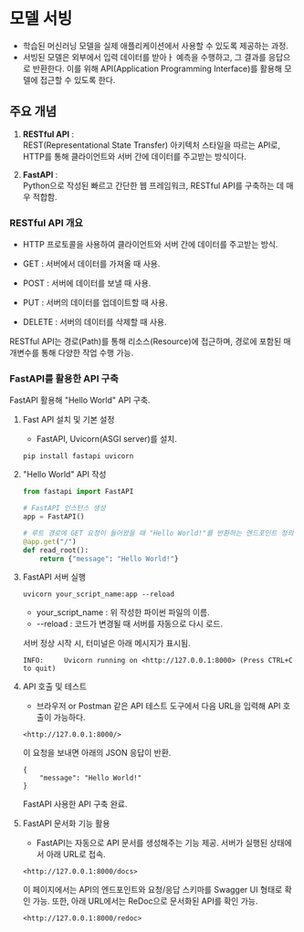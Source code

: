 # 모델 서빙

- 학습된 머신러닝 모델을 실제 애플리케이션에서 사용할 수 있도록 제공하는 과정.  
- 서빙된 모델은 외부에서 입력 데이터를 받아ㅏ 예측을 수행하고, 그 결과를 응답으로 반환한다. 이를 위해 API(Application Programming Interface)를 활용해 모델에 접근할 수 있도록 한다.  

## 주요 개념

1. __RESTful API__ :  
    REST(Representational State Transfer) 아키텍처 스타일을 따르는 API로, HTTP를 통해 클라이언트와 서버 간에 데이터를 주고받는 방식이다.

2. __FastAPI__ :  
    Python으로 작성된 빠르고 간단한 웹 프레임워크, RESTful API를 구축하는 데 매우 적합함.

### RESTful API 개요

- HTTP 프로토콜을 사용하여 클라이언트와 서버 간에 데이터를 주고받는 방식.

- GET : 서버에서 데이터를 가져올 때 사용.
- POST : 서버에 데이터를 보낼 때 사용.
- PUT : 서버의 데이터를 업데이트할 때 사용.
- DELETE : 서버의 데이터를 삭제할 때 사용.

RESTful API는 경로(Path)를 통해 리소스(Resource)에 접근하며, 경로에 포함된 매개변수를 통해 다양한 작업 수행 가능.  

### FastAPI를 활용한 API 구축

FastAPI 활용해 "Hello World" API 구축.

1. Fast API 설치 및 기본 설정

    - FastAPI, Uvicorn(ASGI server)를 설치.

    ```shell
    pip install fastapi uvicorn
    ```

2. "Hello World" API 작성

    ```python
    from fastapi import FastAPI

    # FastAPI 인스턴스 생성
    app = FastAPI()

    # 루트 경로에 GET 요청이 들어왔을 때 "Hello World!"를 반환하는 엔드포인트 정의
    @app.get("/")
    def read_root():
        return {"message": "Hello World!"}
    ```

3. FastAPI 서버 실행

    ```shell
    uvicorn your_script_name:app --reload
    ```

    - your_script_name : 위 작성한 파이썬 파일의 이름.
    - --reload : 코드가 변경될 때 서버를 자동으로 다시 로드.

    서버 정상 시작 시, 터미널은 아래 메시지가 표시됨.

    ```shell
    INFO:     Uvicorn running on <http://127.0.0.1:8000> (Press CTRL+C to quit)
    ```

4. API 호출 및 테스트

    - 브라우저 or Postman 같은 API 테스트 도구에서 다음 URL을 입력해 API 호출이 가능하다.  

    ```shell
    <http://127.0.0.1:8000/>
    ```

    이 요청을 보내면 아래의 JSON 응답이 반환.  

    ```shell
    {
        "message": "Hello World!"
    }
    ```

    FastAPI 사용한 API 구축 완료.

5. FastAPI 문서화 기능 활용

    - FastAPI는 자동으로 API 문서를 생성해주는 기능 제공. 서버가 실행된 상태에서 아래 URL로 접속.  

    ```url
    <http://127.0.0.1:8000/docs>
    ```

    이 페이지에서는 API의 엔드포인트와 요청/응답 스키마를 Swagger UI 형태로 확인 가능. 또한, 아래 URL에서는 ReDoc으로 문서화된 API를 확인 가능.  

    ```url
    <http://127.0.0.1:8000/redoc>
    ```  
